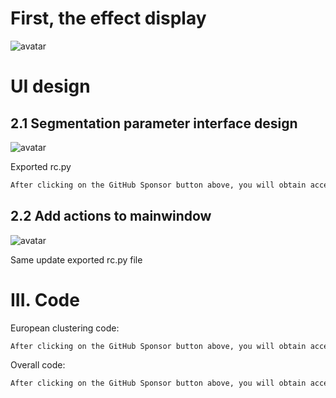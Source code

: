 #  First, the effect display 

![avatar]( ba3cf1d7126542f586943b3505ba7a4a.gif) 

#  UI design 

##  2.1 Segmentation parameter interface design 

![avatar]( 2d8f12f0802c4b61beddc51c0cb5cd8c.png) 

  Exported rc.py 

 ```python  
After clicking on the GitHub Sponsor button above, you will obtain access permissions to my private code repository ( https://github.com/slowlon/my_code_bar ) to view this blog code. By searching the code number of this blog, you can find the code you need, code number is: 2024020309573719658
 ```  
##  2.2 Add actions to mainwindow 

![avatar]( 991bb05f51f94152b0d997fce4297f2f.png) 

  Same update exported rc.py file 

#  III. Code 

European clustering code: 

 ```python  
After clicking on the GitHub Sponsor button above, you will obtain access permissions to my private code repository ( https://github.com/slowlon/my_code_bar ) to view this blog code. By searching the code number of this blog, you can find the code you need, code number is: 2024020309573719658
 ```  
Overall code: 

 ```python  
After clicking on the GitHub Sponsor button above, you will obtain access permissions to my private code repository ( https://github.com/slowlon/my_code_bar ) to view this blog code. By searching the code number of this blog, you can find the code you need, code number is: 2024020309573719658
 ```  
